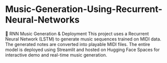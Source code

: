 # Music-Generation-Using-Recurrent-Neural-Networks
🎵 RNN Music Generation &amp; Deployment This project uses a Recurrent Neural Network (LSTM) to generate music sequences trained on MIDI data. The generated notes are converted into playable MIDI files. The entire model is deployed using Streamlit and hosted on Hugging Face Spaces for interactive demo and real-time music generation.
